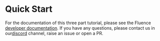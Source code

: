 # Quick Start

For the documentation of this three part tutorial, please see the Fluence [developer documentation](https://doc.fluence.dev/docs/quick-start).
If you have any questions, please contact us in our[discord]( https://fluence.chat) channel, raise an issue or open a PR.
